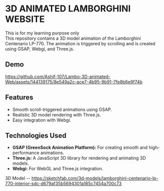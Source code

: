 # 3D ANIMATED LAMBORGHINI WEBSITE

This is for my learning purpose only <br>
This repository contains a 3D model animation of the Lamborghini Centenario LP-770. The animation is triggered by scrolling and is created using GSAP, Webgi, and Three.js.

## Demo

https://github.com/Ashif-107/Lambo-3D-animated-Web/assets/144139175/8e549a2c-ace7-4b95-9b91-7fe8b6e9f74b

## Features

- Smooth scroll-triggered animations using GSAP.
- Realistic 3D model rendering with Three.js.
- Easy integration with Webgi.

## Technologies Used

- **GSAP (GreenSock Animation Platform):** For creating smooth and high-performance animations.
- **Three.js:** A JavaScript 3D library for rendering and animating 3D models.
- **Webgi:** For WebGL and Three.js integration.


3D Model -- <a>https://sketchfab.com/3d-models/lamborghini-centenario-lp-770-interior-sdc-d679af35b5694301a185c7454a700c73</a>
